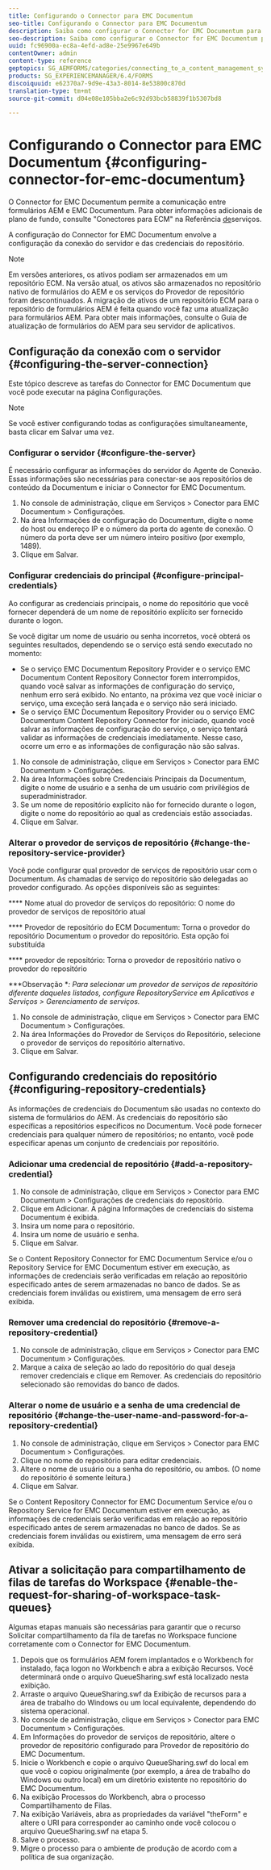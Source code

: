 ```yaml
---
title: Configurando o Connector para EMC Documentum
seo-title: Configurando o Connector para EMC Documentum
description: Saiba como configurar o Connector for EMC Documentum para permitir a comunicação entre formulários AEM e EMC Documentum.
seo-description: Saiba como configurar o Connector for EMC Documentum para permitir a comunicação entre formulários AEM e EMC Documentum.
uuid: fc96900a-ec8a-4efd-ad8e-25e9967e649b
contentOwner: admin
content-type: reference
geptopics: SG_AEMFORMS/categories/connecting_to_a_content_management_system
products: SG_EXPERIENCEMANAGER/6.4/FORMS
discoiquuid: e62370a7-9d9e-43a3-8014-8e53800c870d
translation-type: tm+mt
source-git-commit: d04e08e105bba2e6c92d93bcb58839f1b5307bd8

---
```



# Configurando o Connector para EMC Documentum {#configuring-connector-for-emc-documentum}

O Connector for EMC Documentum permite a comunicação entre formulários AEM e EMC Documentum. Para obter informações adicionais de plano de fundo, consulte &quot;Conectores para ECM&quot; na Referência [de](https://www.adobe.com/go/learn_aemforms_services_63)serviços.

A configuração do Connector for EMC Documentum envolve a configuração da conexão do servidor e das credenciais do repositório.

>[!NOTE]
>
>Em versões anteriores, os ativos podiam ser armazenados em um repositório ECM. Na versão atual, os ativos são armazenados no repositório nativo de formulários do AEM e os serviços do Provedor de repositório foram descontinuados. A migração de ativos de um repositório ECM para o repositório de formulários AEM é feita quando você faz uma atualização para formulários AEM. Para obter mais informações, consulte o Guia de atualização de formulários do AEM para seu servidor de aplicativos.

## Configuração da conexão com o servidor {#configuring-the-server-connection}

Este tópico descreve as tarefas do Connector for EMC Documentum que você pode executar na página Configurações.

>[!NOTE]
>
>Se você estiver configurando todas as configurações simultaneamente, basta clicar em Salvar uma vez.

### Configurar o servidor {#configure-the-server}

É necessário configurar as informações do servidor do Agente de Conexão. Essas informações são necessárias para conectar-se aos repositórios de conteúdo da Documentum e iniciar o Connector for EMC Documentum.

1. No console de administração, clique em Serviços > Conector para EMC Documentum > Configurações.
1. Na área Informações de configuração do Documentum, digite o nome do host ou endereço IP e o número da porta do agente de conexão. O número da porta deve ser um número inteiro positivo (por exemplo, 1489).
1. Clique em Salvar.

### Configurar credenciais do principal {#configure-principal-credentials}

Ao configurar as credenciais principais, o nome do repositório que você fornecer dependerá de um nome de repositório explícito ser fornecido durante o logon.

Se você digitar um nome de usuário ou senha incorretos, você obterá os seguintes resultados, dependendo se o serviço está sendo executado no momento:

* Se o serviço EMC Documentum Repository Provider e o serviço EMC Documentum Content Repository Connector forem interrompidos, quando você salvar as informações de configuração do serviço, nenhum erro será exibido. No entanto, na próxima vez que você iniciar o serviço, uma exceção será lançada e o serviço não será iniciado.
* Se o serviço EMC Documentum Repository Provider ou o serviço EMC Documentum Content Repository Connector for iniciado, quando você salvar as informações de configuração do serviço, o serviço tentará validar as informações de credenciais imediatamente. Nesse caso, ocorre um erro e as informações de configuração não são salvas.

1. No console de administração, clique em Serviços > Conector para EMC Documentum > Configurações.
1. Na área Informações sobre Credenciais Principais da Documentum, digite o nome de usuário e a senha de um usuário com privilégios de superadministrador.
1. Se um nome de repositório explícito não for fornecido durante o logon, digite o nome do repositório ao qual as credenciais estão associadas.
1. Clique em Salvar.

### Alterar o provedor de serviços de repositório {#change-the-repository-service-provider}

Você pode configurar qual provedor de serviços de repositório usar com o Documentum. As chamadas de serviço do repositório são delegadas ao provedor configurado. As opções disponíveis são as seguintes:

**** Nome atual do provedor de serviços do repositório: O nome do provedor de serviços de repositório atual

**** Provedor de repositório do ECM Documentum: Torna o provedor do repositório Documentum o provedor do repositório. Esta opção foi substituída

**** provedor de repositório: Torna o provedor de repositório nativo o provedor do repositório

***Observação **: Para selecionar um provedor de serviços de repositório diferente daqueles listados, configure RepositoryService em Aplicativos e Serviços > Gerenciamento de serviços.<!-- Fix broken link (See Managing Services) -->*

1. No console de administração, clique em Serviços > Conector para EMC Documentum > Configurações.
1. Na área Informações do Provedor de Serviços do Repositório, selecione o provedor de serviços do repositório alternativo.
1. Clique em Salvar.

## Configurando credenciais do repositório {#configuring-repository-credentials}

As informações de credenciais do Documentum são usadas no contexto do sistema de formulários do AEM. As credenciais do repositório são específicas a repositórios específicos no Documentum. Você pode fornecer credenciais para qualquer número de repositórios; no entanto, você pode especificar apenas um conjunto de credenciais por repositório.

### Adicionar uma credencial de repositório {#add-a-repository-credential}

1. No console de administração, clique em Serviços > Conector para EMC Documentum > Configurações de credenciais do repositório.
1. Clique em Adicionar. A página Informações de credenciais do sistema Documentum é exibida.
1. Insira um nome para o repositório.
1. Insira um nome de usuário e senha.
1. Clique em Salvar.

Se o Content Repository Connector for EMC Documentum Service e/ou o Repository Service for EMC Documentum estiver em execução, as informações de credenciais serão verificadas em relação ao repositório especificado antes de serem armazenadas no banco de dados. Se as credenciais forem inválidas ou existirem, uma mensagem de erro será exibida.

### Remover uma credencial do repositório {#remove-a-repository-credential}

1. No console de administração, clique em Serviços > Conector para EMC Documentum > Configurações.
1. Marque a caixa de seleção ao lado do repositório do qual deseja remover credenciais e clique em Remover. As credenciais do repositório selecionado são removidas do banco de dados.

### Alterar o nome de usuário e a senha de uma credencial de repositório {#change-the-user-name-and-password-for-a-repository-credential}

1. No console de administração, clique em Serviços > Conector para EMC Documentum > Configurações.
1. Clique no nome do repositório para editar credenciais.
1. Altere o nome de usuário ou a senha do repositório, ou ambos. (O nome do repositório é somente leitura.)
1. Clique em Salvar.

Se o Content Repository Connector for EMC Documentum Service e/ou o Repository Service for EMC Documentum estiver em execução, as informações de credenciais serão verificadas em relação ao repositório especificado antes de serem armazenadas no banco de dados. Se as credenciais forem inválidas ou existirem, uma mensagem de erro será exibida.

## Ativar a solicitação para compartilhamento de filas de tarefas do Workspace {#enable-the-request-for-sharing-of-workspace-task-queues}

Algumas etapas manuais são necessárias para garantir que o recurso Solicitar compartilhamento da fila de tarefas no Workspace funcione corretamente com o Connector for EMC Documentum.

1. Depois que os formulários AEM forem implantados e o Workbench for instalado, faça logon no Workbench e abra a exibição Recursos. Você determinará onde o arquivo QueueSharing.swf está localizado nesta exibição.
1. Arraste o arquivo QueueSharing.swf da Exibição de recursos para a área de trabalho do Windows ou um local equivalente, dependendo do sistema operacional.
1. No console de administração, clique em Serviços > Conector para EMC Documentum > Configurações.
1. Em Informações do provedor de serviços de repositório, altere o provedor de repositório configurado para Provedor de repositório do EMC Documentum.
1. Inicie o Workbench e copie o arquivo QueueSharing.swf do local em que você o copiou originalmente (por exemplo, a área de trabalho do Windows ou outro local) em um diretório existente no repositório do EMC Documentum.
1. Na exibição Processos do Workbench, abra o processo Compartilhamento de Filas.
1. Na exibição Variáveis, abra as propriedades da variável &quot;theForm&quot; e altere o URI para corresponder ao caminho onde você colocou o arquivo QueueSharing.swf na etapa 5.
1. Salve o processo.
1. Migre o processo para o ambiente de produção de acordo com a política de sua organização.

